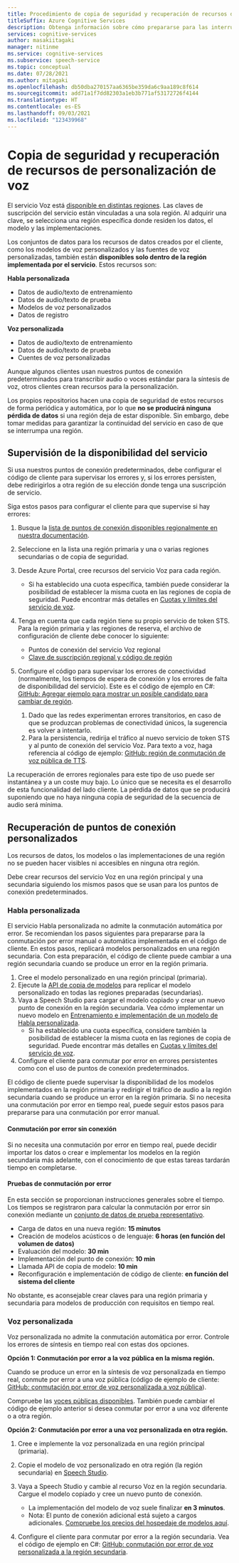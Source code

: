 ```yaml
---
title: Procedimiento de copia de seguridad y recuperación de recursos de personalización de voz
titleSuffix: Azure Cognitive Services
description: Obtenga información sobre cómo prepararse para las interrupciones del servicio con Habla personalizada y Voz personalizada.
services: cognitive-services
author: masakiitagaki
manager: nitinme
ms.service: cognitive-services
ms.subservice: speech-service
ms.topic: conceptual
ms.date: 07/28/2021
ms.author: mitagaki
ms.openlocfilehash: db50dba270157aa6365be359da6c9aa189c8f614
ms.sourcegitcommit: add71a1f7dd82303a1eb3b771af53172726f4144
ms.translationtype: HT
ms.contentlocale: es-ES
ms.lasthandoff: 09/03/2021
ms.locfileid: "123439968"
---
```

# <a name="backup-and-recover-speech-customization-resources"></a>Copia de seguridad y recuperación de recursos de personalización de voz

El servicio Voz está [disponible en distintas regiones](/azure/cognitive-services/speech-service/regions). Las claves de suscripción del servicio están vinculadas a una sola región. Al adquirir una clave, se selecciona una región específica donde residen los datos, el modelo y las implementaciones.

Los conjuntos de datos para los recursos de datos creados por el cliente, como los modelos de voz personalizados y las fuentes de voz personalizadas, también están **disponibles solo dentro de la región implementada por el servicio**. Estos recursos son:

**Habla personalizada**
-   Datos de audio/texto de entrenamiento
-   Datos de audio/texto de prueba
-   Modelos de voz personalizados
-   Datos de registro

**Voz personalizada**
-   Datos de audio/texto de entrenamiento
-   Datos de audio/texto de prueba
-   Cuentes de voz personalizadas

Aunque algunos clientes usan nuestros puntos de conexión predeterminados para transcribir audio o voces estándar para la síntesis de voz, otros clientes crean recursos para la personalización.

Los propios repositorios hacen una copia de seguridad de estos recursos de forma periódica y automática, por lo que **no se producirá ninguna pérdida de datos** si una región deja de estar disponible. Sin embargo, debe tomar medidas para garantizar la continuidad del servicio en caso de que se interrumpa una región.

## <a name="how-to-monitor-service-availability"></a>Supervisión de la disponibilidad del servicio

Si usa nuestros puntos de conexión predeterminados, debe configurar el código de cliente para supervisar los errores y, si los errores persisten, debe redirigirlos a otra región de su elección donde tenga una suscripción de servicio.

Siga estos pasos para configurar el cliente para que supervise si hay errores:

1.  Busque la [lista de puntos de conexión disponibles regionalmente en nuestra documentación](/azure/cognitive-services/speech-service/rest-speech-to-text).
2.  Seleccione en la lista una región primaria y una o varias regiones secundarias o de copia de seguridad.
3. Desde Azure Portal, cree recursos del servicio Voz para cada región.
    -  Si ha establecido una cuota específica, también puede considerar la posibilidad de establecer la misma cuota en las regiones de copia de seguridad. Puede encontrar más detalles en [Cuotas y límites del servicio de voz](/azure/cognitive-services/speech-service/speech-services-quotas-and-limits).

4.  Tenga en cuenta que cada región tiene su propio servicio de token STS. Para la región primaria y las regiones de reserva, el archivo de configuración de cliente debe conocer lo siguiente:
    -  Puntos de conexión del servicio Voz regional
    -  [Clave de suscripción regional y código de región](/azure/cognitive-services/speech-service/rest-speech-to-text)

5.  Configure el código para supervisar los errores de conectividad (normalmente, los tiempos de espera de conexión y los errores de falta de disponibilidad del servicio). Este es el código de ejemplo en C#: [GitHub: Agregar ejemplo para mostrar un posible candidato para cambiar de región](https://github.com/Azure-Samples/cognitive-services-speech-sdk/blob/fa6428a0837779cbeae172688e0286625e340942/samples/csharp/sharedcontent/console/speech_recognition_samples.cs#L965).

    1.  Dado que las redes experimentan errores transitorios, en caso de que se produzcan problemas de conectividad únicos, la sugerencia es volver a intentarlo.
    2.  Para la persistencia, redirija el tráfico al nuevo servicio de token STS y al punto de conexión del servicio Voz. Para texto a voz, haga referencia al código de ejemplo: [GitHub: región de conmutación de voz pública de TTS](https://github.com/Azure-Samples/cognitive-services-speech-sdk/blob/master/samples/csharp/sharedcontent/console/speech_synthesis_samples.cs#L880).

La recuperación de errores regionales para este tipo de uso puede ser instantánea y a un coste muy bajo. Lo único que se necesita es el desarrollo de esta funcionalidad del lado cliente. La pérdida de datos que se producirá suponiendo que no haya ninguna copia de seguridad de la secuencia de audio será mínima.

## <a name="custom-endpoint-recovery"></a>Recuperación de puntos de conexión personalizados

Los recursos de datos, los modelos o las implementaciones de una región no se pueden hacer visibles ni accesibles en ninguna otra región.

Debe crear recursos del servicio Voz en una región principal y una secundaria siguiendo los mismos pasos que se usan para los puntos de conexión predeterminados.

### <a name="custom-speech"></a>Habla personalizada

El servicio Habla personalizada no admite la conmutación automática por error. Se recomiendan los pasos siguientes para prepararse para la conmutación por error manual o automática implementada en el código de cliente. En estos pasos, replicará modelos personalizados en una región secundaria. Con esta preparación, el código de cliente puede cambiar a una región secundaria cuando se produce un error en la región primaria.

1.  Cree el modelo personalizado en una región principal (primaria).
2.  Ejecute la [API de copia de modelos](https://eastus2.dev.cognitive.microsoft.com/docs/services/speech-to-text-api-v3-0/operations/CopyModelToSubscription) para replicar el modelo personalizado en todas las regiones preparadas (secundarias).
3.  Vaya a Speech Studio para cargar el modelo copiado y crear un nuevo punto de conexión en la región secundaria. Vea cómo implementar un nuevo modelo en [Entrenamiento e implementación de un modelo de Habla personalizada](/azure/cognitive-services/speech-service/how-to-custom-speech-train-model).
    -  Si ha establecido una cuota específica, considere también la posibilidad de establecer la misma cuota en las regiones de copia de seguridad. Puede encontrar más detalles en [Cuotas y límites del servicio de voz](/azure/cognitive-services/speech-service/speech-services-quotas-and-limits).
4.  Configure el cliente para conmutar por error en errores persistentes como con el uso de puntos de conexión predeterminados.

El código de cliente puede supervisar la disponibilidad de los modelos implementados en la región primaria y redirigir el tráfico de audio a la región secundaria cuando se produce un error en la región primaria. Si no necesita una conmutación por error en tiempo real, puede seguir estos pasos para prepararse para una conmutación por error manual.

#### <a name="offline-failover"></a>Conmutación por error sin conexión

Si no necesita una conmutación por error en tiempo real, puede decidir importar los datos o crear e implementar los modelos en la región secundaria más adelante, con el conocimiento de que estas tareas tardarán tiempo en completarse.

#### <a name="failover-tests"></a>Pruebas de conmutación por error

En esta sección se proporcionan instrucciones generales sobre el tiempo. Los tiempos se registraron para calcular la conmutación por error sin conexión mediante un [conjunto de datos de prueba representativo](https://github.com/microsoft/Cognitive-Custom-Speech-Service).

-   Carga de datos en una nueva región: **15 minutos**
-   Creación de modelos acústicos o de lenguaje: **6 horas (en función del volumen de datos)**
-   Evaluación del modelo: **30 min**
-   Implementación del punto de conexión: **10 min**
-   Llamada API de copia de modelo: **10 min**
-   Reconfiguración e implementación de código de cliente: **en función del sistema del cliente**

No obstante, es aconsejable crear claves para una región primaria y secundaria para modelos de producción con requisitos en tiempo real.

### <a name="custom-voice"></a>Voz personalizada

Voz personalizada no admite la conmutación automática por error. Controle los errores de síntesis en tiempo real con estas dos opciones.

**Opción 1: Conmutación por error a la voz pública en la misma región.**

Cuando se produce un error en la síntesis de voz personalizada en tiempo real, conmute por error a una voz pública (código de ejemplo de cliente: [GitHub: conmutación por error de voz personalizada a voz pública](https://github.com/Azure-Samples/cognitive-services-speech-sdk/blob/master/samples/csharp/sharedcontent/console/speech_synthesis_samples.cs#L899)).

Compruebe las [voces públicas disponibles](/azure/cognitive-services/speech-service/language-support#neural-voices). También puede cambiar el código de ejemplo anterior si desea conmutar por error a una voz diferente o a otra región.

**Opción 2: Conmutación por error a una voz personalizada en otra región.**

1.  Cree e implemente la voz personalizada en una región principal (primaria).
2.  Copie el modelo de voz personalizado en otra región (la región secundaria) en [Speech Studio](https://speech.microsoft.com).
3.  Vaya a Speech Studio y cambie al recurso Voz en la región secundaria. Cargue el modelo copiado y cree un nuevo punto de conexión.
    -   La implementación del modelo de voz suele finalizar **en 3 minutos**.
    -   Nota: El punto de conexión adicional está sujeto a cargos adicionales. [Compruebe los precios del hospedaje de modelos aquí](https://azure.microsoft.com/pricing/details/cognitive-services/speech-services/).

4.  Configure el cliente para conmutar por error a la región secundaria. Vea el código de ejemplo en C#: [GitHub: conmutación por error de voz personalizada a la región secundaria](https://github.com/Azure-Samples/cognitive-services-speech-sdk/blob/master/samples/csharp/sharedcontent/console/speech_synthesis_samples.cs#L920).
